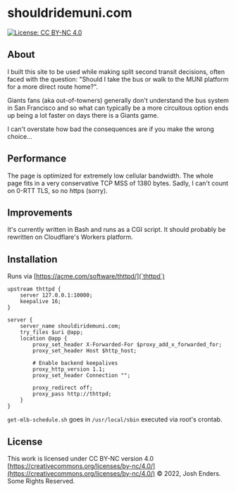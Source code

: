 # shouldridemuni.com

[![License: CC BY-NC 4.0](https://img.shields.io/badge/license-CC%20BY--NC%204.0-lightgrey.svg)](https://creativecommons.org/licenses/by-nc/4.0/)

## About

I built this site to be used while making split second transit decisions,
often faced with the question: "Should I take the bus or walk to the MUNI
platform for a more direct route home?".

Giants fans (aka out-of-towners) generally don't understand the bus system in
San Francisco and so what can typically be a more circuitous option ends up
being a lot faster on days there is a Giants game.

I can't overstate how bad the consequences are if you make the wrong choice...

## Performance

The page is optimized for extremely low cellular bandwidth. The whole page
fits in a very conservative TCP MSS of 1380 bytes. Sadly, I can't count on
0-RTT TLS, so no https (sorry).

## Improvements

It's currently written in Bash and runs as a CGI script. It should probably be
rewritten on Cloudflare's Workers platform.

## Installation

Runs via [https://acme.com/software/thttpd/](`thttpd`)

```
upstream thttpd {
    server 127.0.0.1:10000;
    keepalive 16;
}

server {
    server_name shouldiridemuni.com;
    try_files $uri @app;
    location @app {
        proxy_set_header X-Forwarded-For $proxy_add_x_forwarded_for;
        proxy_set_header Host $http_host;

        # Enable backend keepalives
        proxy_http_version 1.1;
        proxy_set_header Connection "";

        proxy_redirect off;
        proxy_pass http://thttpd;
    }
}
```

`get-mlb-schedule.sh` goes in `/usr/local/sbin` executed via root's crontab.

## License

This work is licensed under CC BY-NC version 4.0 [https://creativecommons.org/licenses/by-nc/4.0/](https://creativecommons.org/licenses/by-nc/4.0/)
© 2022, Josh Enders. Some Rights Reserved.
